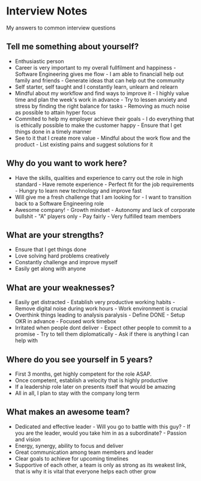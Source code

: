 # Interview Notes

My answers to common interview questions

## Tell me something about yourself?

- Enthusiastic person
- Career is very important to my overall fullfilment and happiness
        - Software Engineering gives me flow
        - I am able to financiall help out family and friends
        - Generate ideas that can help out the community
- Self starter, self taught and I constantly learn, unlearn and relearn
- Mindful about my workflow and find ways to improve it
        - I highly value time and plan the week's work in advance
        - Try to lessen anxiety and stress by finding the right balance for tasks
        - Removing as much noise as possible to attain hyper focus
- Commited to help my employer achieve their goals
        - I do everything that is ethically possible to make the customer happy
        - Ensure that I get things done in a timely manner
- See to it that I create more value
        - Mindful about the work flow and the product
        - List existing pains and suggest solutions for it

## Why do you want to work here?

- Have the skills, qualities and experience to carry out the role in high standard
		- Have remote experience
		- Perfect fit for the job requirements
		- Hungry to learn new technology and improve fast
- Will give me a fresh challenge that I am looking for
        - I want to transition back to a Software Engineering role
- Awesome company!
		- Growth mindset
		- Autonomy and lack of corporate bullshit
		- "A" players only
		- Pay fairly
		- Very fulfilled team members

## What are your strengths?

- Ensure that I get things done
- Love solving hard problems creatively
- Constantly challenge and improve myself
- Easily get along with anyone

## What are your weaknesses?

- Easily get distracted
		- Establish very productive working habits
		- Remove digital noise during work hours
		- Work environment is crucial
- Overthink things leading to analysis paralysis
		- Define DONE
		- Setup OKR in advance
		- Focused work timebox
- Irritated when people dont deliver
		- Expect other people to commit to a promise
		- Try to tell them diplomatically
		- Ask if there is anything I can help with

## Where do you see yourself in 5 years?

- First 3 months, get highly competent for the role ASAP.
- Once competent, establish a velocity that is highly productive
- If a leadership role later on presents itself that would be amazing
- All in all, I plan to stay with the company long term

## What makes an awesome team?

- Dedicated and effective leader
		- Will you go to battle with this guy?
		- If you are the leader, would you take him in as a subordinate?
		- Passion and vision
- Energy, synergy, ability to focus and deliver
- Great communication among team members and leader
- Clear goals to achieve for upcoming timelines
- Supportive of each other, a team is only as strong as its weakest link, that is why it is vital that everyone helps each other grow


